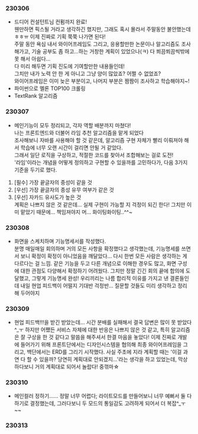 ### 230306
- 드디어 컨설턴트님 컨펌까지 완료!  
웬만하면 픽스될 거라고 생각하긴 했지만, 그래도 혹시 몰라서 주말동안 불안했는데ㅎㅎㅠ 이제 진짜로 기획 쭉쭉 나가면 된다!  
주말 동안 욕심 내서 와이어프레임도 그리고, 응용할만한 논문이나 알고리즘도 조사해가고, 기술 공부도 좀 하고...하는 거창한 계획이 있었으나(ㅋ) 다 쬐끔쬐끔씩밖에 못 해서 아쉽다...  
다 미리 해두면 기획 진도에 기여할만한 내용들인데!  
그치만 내가 노력 안 한 게 아니고 그냥 양이 많았죠? 어쩔 수 없었죠?  
와이어프레임은 이미 늦은 부분이고, 나머지 부분은 짬짬이 조사하고 학습해야지~!
- 파이썬으로 멜론 TOP100 크롤링
- TextRank 알고리즘

### 230307
- 메인기능이 모두 정리되고, 각자 역할 배분까지 마쳤다!  
나는 프론트엔드와 더불어 라임 추천 알고리즘을 맡게 되었다  
조사해보니 자바를 사용해야 할 것 같은데, 알고리즘 구현 자체가 빨리 이뤄져야 해서 학습에 너무 오랜 시간이 걸리면 안될 거 같았다.  
그래서 일단 로직을 구상하고, 적절한 코드를 찾아서 조합해보는 걸로 도전!  
'라임'이라는 개념을 어떻게 정의하고 구현할 수 있을까를 고민하다가, 다음 3가지 기준을 두기로 했다.
1. [필수] 가장 끝글자의 중성이 같을 것
2. [우선] 가장 끝글자의 종성 유무 여부가 같은 것
3. [우선] 자카드 유사도가 높은 것  
  계획은 나쁘지 않은 것 같은데... 실제 구현이 가능할 지 걱정이 되긴 한다! 그치만 이미 맡았기 때문에... 책임져야지 머... 화이팅화이팅..^^~

### 230308
- 화면을 스케치하며 기능명세서를 작성했다.  
분명 매일매일 회의하며 거의 모든 사항을 확정했다고 생각했는데, 기능명세를 쓰면서 보니 확정이 확정이 아니었음을 깨달았다... 다시 한번 모든 사람은 생각하는 게 다르다는 걸 느낌. 같은 기능을 두고 다른 개념으로 이해한 경우도 많고, 화면 구성에 대한 관점도 다양해서 확정하기 어려웠다. 그치만 정말 긴긴 회의 끝에 합의에 도달했고, 그렇게 기능명세 완성! 우리끼리는 나름 합리적 이유를 가지고 낸 결론들인데 내일 현업 피드백이 어떨지 기대반 걱정반... 질문할 것들도 미리 생각하고 정리해 두어야지

### 230309
- 현업 피드백!!!을 받긴 받았는데... 시간 분배를 실패해서 결국 답변은 많이 못 받았다^_ㅜ 하지만 어쨌든 서비스 자체에 대한 반응은 나쁘지 않은 것 같고, 특히 알고리즘은 잘 구상을 한 것 같다고 말씀을 해주셔서 한결 마음을 놓았다! 이제 진짜로 개발에 들어가기 위해 프론트단에서는 디자인시스템을 협의해 최종 와이어프레임을 그리고, 백단에서는 ERD를 그리기 시작했다. 사실 주초에 지라 계획할 때는 '이걸 과연 다 할 수 있을까? 당연히 계획대로 안되겠지...'라는 생각을 하고 있었는데, 막상 하다보니 거의 계획대로 되어서 놀랍다! 중꺾마☆

### 230310
- 메인컬러 정하기...... 정말 너무 어렵다; 라이트모드를 만들어보니 너무 예뻐서 둘 다 하기로 결정했는데, 그러다보니 두 모드의 통일감도 고려하게 되어서 더 복잡^_ㅜ~~  

### 230313